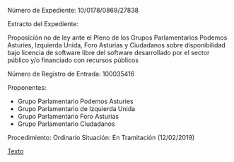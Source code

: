 Número de Expediente: 10/0178/0869/27838

Extracto del Expediente: 

Proposición no de ley ante el Pleno de los Grupos Parlamentarios Podemos Asturies, Izquierda Unida, Foro Asturias y Ciudadanos sobre disponibilidad bajo licencia de software libre del software desarrollado por el sector público y/o financiado con recursos públicos


Número de Registro de Entrada:  100035416

Proponentes: 	
- Grupo Parlamentario Podemos Asturies
- Grupo Parlamentario de Izquierda Unida
- Grupo Parlamentario Foro Asturias
- Grupo Parlamentario Ciudadanos

Procedimiento: 	Ordinario
Situación: 	En Tramitación (12/02/2019)

[Texto](Asturias/Tramitacion_parlamentaria_10B-1756.pdf)